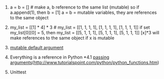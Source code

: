 1. a = b = [] # make a, b reference to the same list (mutable)
so if a.append(1), then b = [1]
a = b = mutable variables, they are references to the same object

2. my_list = [[1] * 4] * 3 # my_list = [[1, 1, 1, 1], [1, 1, 1, 1], [1, 1, 1, 1]]
if set my_list[0][0] = 5, then my_list = [[5, 1, 1, 1], [5, 1, 1, 1], [5, 1, 1, 1]]
[x]*3 will make references to the same object if x is mutable

3. [mutable default argument](http://docs.python-guide.org/en/latest/writing/gotchas/)

4. Everything is a reference in Python 
  *4.1 [passing arguments](http://www.python-course.eu/python3_passing_arguments.php)(http://www.tutorialspoint.com/python/python_functions.htm)



5. Unittest
